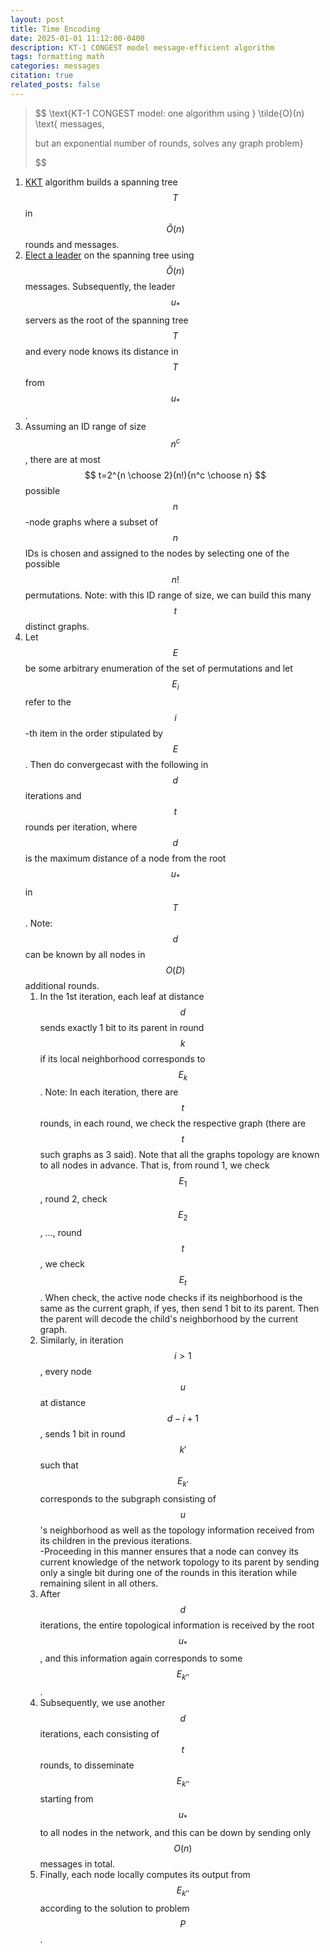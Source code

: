 ```yaml
---
layout: post
title: Time Encoding 
date: 2025-01-01 11:12:00-0400
description: KT-1 CONGEST model message-efficient algorithm
tags: formatting math
categories: messages
citation: true
related_posts: false
---
```

 
> $$ 
> \text{KT-1  CONGEST model: one algorithm using } \tilde{O}(n) \text{ messages, 
>
> but an exponential number of rounds, solves any graph problem} 
>
> $$


1. [KKT](https://arxiv.org/abs/1502.03320) algorithm builds a spanning tree  $$ T $$ in $$ \tilde{O}(n) $$ rounds and messages. 
2. [Elect a leader](https://web.archive.org/web/20170922062231id_/http://pure.qub.ac.uk/portal/files/17451767/Pure_Jacm_Version.pdf) on the spanning tree using $$ \tilde{O}(n) $$ messages. Subsequently, the leader $$ u_{*} $$ servers as the root of the spanning tree $$ T $$ and every node knows its distance in $$T$$ from $$ u_* $$ . 
3. Assuming an ID range of size $$ n^c $$, there are at most $$ t=2^{n \choose 2}(n!){n^c \choose n} $$ possible $$ n $$-node graphs where a subset of $$ n $$ IDs is chosen and assigned to the nodes by selecting one of the possible $$ n! $$ permutations. Note: with this ID range of size, we can build this many $$ t $$ distinct graphs.
4. Let $$ E $$ be some arbitrary enumeration of the set of permutations and let $$ E_{i} $$ refer to the $$ i $$-th item in the order stipulated by $$ E $$. Then do convergecast with the following in $$ d $$ iterations and $$ t $$ rounds per iteration, where $$ d $$ is the maximum distance of a node from the root $$ u_{*} $$ in $$ T $$. Note: $$ d $$ can be known by all nodes in $$ O(D) $$ additional rounds.
	1. In the 1st iteration, each leaf at distance $$ d $$ sends exactly 1 bit to its parent in round $$ k $$ if its local neighborhood corresponds to $$ E_k $$. Note: In each iteration, there are $$ t $$ rounds, in each round, we check the respective graph (there are $$ t $$ such graphs as 3 said). Note that all the graphs topology are known to all nodes in advance. That is, from round 1, we check $$ E_{1} $$, round 2, check $$ E_2 $$, ..., round $$ t $$, we check $$ E_{t} $$.  When check, the active node checks if its neighborhood is the same as the current graph, if yes, then send 1 bit to its parent. Then the parent will decode the child's neighborhood by the current graph. 
	2. Similarly, in iteration $$ i>1 $$, every node $$ u $$ at distance $$ d-i+1 $$, sends 1 bit in round $$ k' $$ such that $$ E_{k'} $$ corresponds to the subgraph consisting of $$u$$'s neighborhood as well as the topology information received from its children in the previous iterations.  
		-Proceeding in this manner ensures that a node can convey its current knowledge of the network topology to its parent by sending only a single bit during one of the rounds in this iteration while remaining silent in all others. 
	3. After $$ d $$ iterations, the entire topological information is received by the root $$ u_* $$, and this information again corresponds to some $$ E_{k''} $$. 
	4. Subsequently, we use another $$ d $$ iterations, each consisting of $$ t $$ rounds, to disseminate $$ E_{k''} $$ starting from $$ u_* $$ to all nodes in the network, and this can be down by sending only $$ O(n) $$ messages in total. 
	5. Finally, each node locally computes its output from $$ E_{k''} $$ according to the solution to problem $$ P $$. 


<!-- $$$$
\sum_{k=1}^\infty |\langle x, e_k \rangle|^2 \leq \|x\|^2
$$$$

You can also use `\begin{equation}...\end{equation}` instead of `$$$$` for display mode math.
MathJax will automatically number equations:

\begin{equation}
\label{eq:cauchy-schwarz}
\left( \sum_{k=1}^n a_k b_k \right)^2 \leq \left( \sum_{k=1}^n a_k^2 \right) \left( \sum_{k=1}^n b_k^2 \right)
\end{equation}

and by adding `\label{...}` inside the equation environment, we can now refer to the equation using `\eqref`.

Note that MathJax 3 is [a major re-write of MathJax](https://docs.mathjax.org/en/latest/upgrading/whats-new-3.0.html) that brought a significant improvement to the loading and rendering speed, which is now [on par with KaTeX](http://www.intmath.com/cg5/katex-mathjax-comparison.php). -->